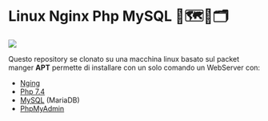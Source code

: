 # **L**inux **N**ginx **P**hp **M**ySQL 🐧🗺️🐘🗂️

<a href="https://github.com/roby8martin/LNPM/releases"><img src="https://img.shields.io/github/release/roby8martin/LNPM?style=flat-square"></a>

Questo repository se clonato su una macchina linux basato sul packet manger **APT** permette di installare con un solo comando un WebServer con:
  - [Nging](https://www.nginx.com/) 
  - [Php 7.4](https://www.php.net/)
  - [MySQL](https://mariadb.org/) (MariaDB)
  - [PhpMyAdmin](https://www.phpmyadmin.net/)

